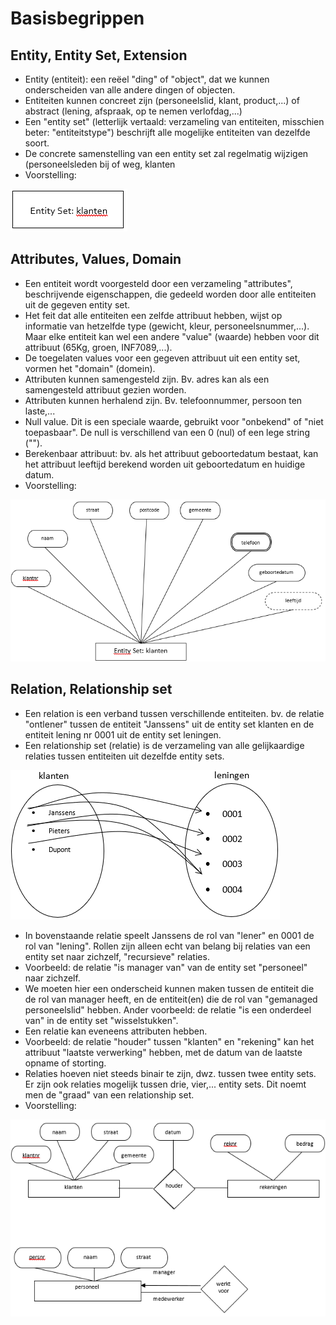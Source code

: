 # Basisbegrippen

## Entity, Entity Set, Extension

* Entity (entiteit): een reëel "ding" of "object", dat we kunnen onderscheiden van alle andere dingen of objecten.
* Entiteiten kunnen concreet zijn (personeelslid, klant, product,...) of abstract (lening, afspraak, op te nemen verlofdag,...)
* Een "entity set" (letterlijk vertaald: verzameling van entiteiten, misschien beter: "entiteitstype") beschrijft alle mogelijke entiteiten van dezelfde soort.
* De concrete samenstelling van een entity set zal regelmatig wijzigen (personeelsleden bij of weg, klanten
* Voorstelling:

![](<../../../.gitbook/assets/image (65).png>)

## Attributes, Values, Domain

* Een entiteit wordt voorgesteld door een verzameling "attributes", beschrijvende eigenschappen, die gedeeld worden door alle entiteiten uit de gegeven entity set.
* Het feit dat alle entiteiten een zelfde attribuut hebben, wijst op informatie van hetzelfde type (gewicht, kleur, personeelsnummer,...). Maar elke entiteit kan wel een andere "value" (waarde) hebben voor dit attribuut (65Kg, groen, INF7089,...).
* De toegelaten values voor een gegeven attribuut uit een entity set, vormen het "domain" (domein).
* Attributen kunnen samengesteld zijn. Bv. adres kan als een samengesteld attribuut gezien worden.
* Attributen kunnen herhalend zijn. Bv. telefoonnummer, persoon ten laste,...
* Null value. Dit is een speciale waarde, gebruikt voor "onbekend" of "niet toepasbaar". De null is verschillend van een 0 (nul) of een lege string ("").
* Berekenbaar attribuut: bv. als het attribuut geboortedatum bestaat, kan het attribuut leeftijd berekend worden uit geboortedatum en huidige datum.
* Voorstelling:

![](<../../../.gitbook/assets/image (57).png>)

## Relation, Relationship set

* Een relation is een verband tussen verschillende entiteiten. bv. de relatie "ontlener" tussen de entiteit "Janssens" uit de entity set klanten en de entiteit lening nr 0001 uit de entity set leningen.
* Een relationship set (relatie) is de verzameling van alle gelijkaardige relaties tussen entiteiten uit dezelfde entity sets.

![](<../../../.gitbook/assets/image (28) (1).png>)

* In bovenstaande relatie speelt Janssens de rol van "lener" en 0001 de rol van "lening". Rollen zijn alleen echt van belang bij relaties van een entity set naar zichzelf, "recursieve" relaties.
* Voorbeeld: de relatie "is manager van" van de entity set "personeel" naar zichzelf.
* We moeten hier een onderscheid kunnen maken tussen de entiteit die de rol van manager heeft, en de entiteit(en) die de rol van "gemanaged personeelslid" hebben. Ander voorbeeld: de relatie "is een onderdeel van" in de entity set "wisselstukken".
* Een relatie kan eveneens attributen hebben.
* Voorbeeld: de relatie "houder" tussen "klanten" en "rekening" kan het attribuut "laatste verwerking" hebben, met de datum van de laatste opname of storting.
* Relaties hoeven niet steeds binair te zijn, dwz. tussen twee entity sets. Er zijn ook relaties mogelijk tussen drie, vier,... entity sets. Dit noemt men de "graad" van een relationship set.
* Voorstelling:

![](<../../../.gitbook/assets/image (51).png>)
